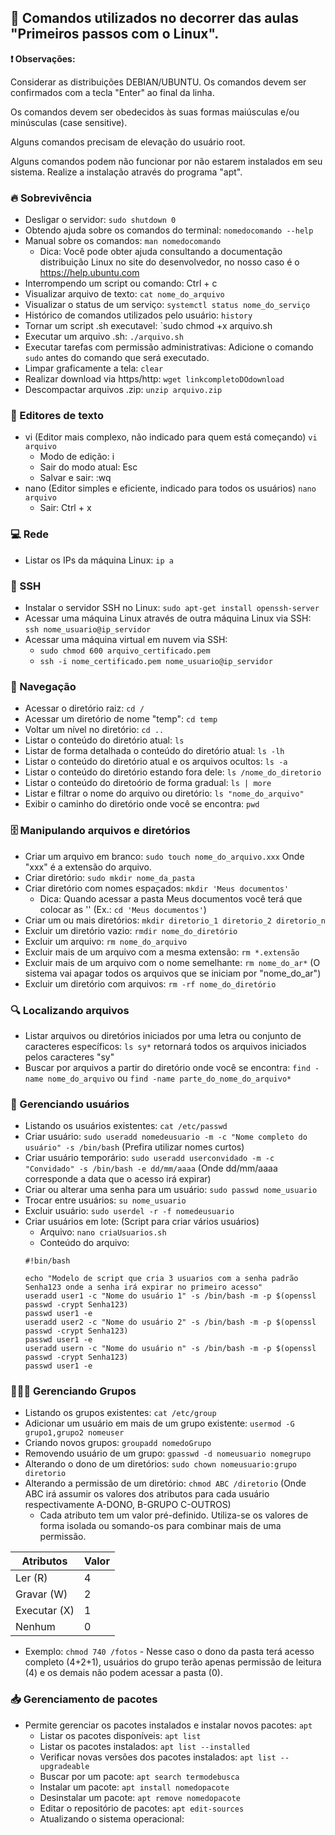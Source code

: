 ## 🐧 Comandos utilizados no decorrer das aulas "Primeiros passos com o Linux".


**❗ Observações:**

Considerar as distribuições DEBIAN/UBUNTU.
Os comandos devem ser confirmados com a tecla "Enter" ao final da linha.</p>
Os comandos devem ser obedecidos às suas formas maiúsculas e/ou minúsculas (case sensitive).</p>
Alguns comandos precisam de elevação do usuário root.</p>
Alguns comandos podem não funcionar por não estarem instalados em seu sistema. Realize a instalação através do programa "apt".


### 🔥 Sobrevivência
* Desligar o servidor: `sudo shutdown 0`
* Obtendo ajuda sobre os comandos do terminal: `nomedocomando --help`
* Manual sobre os comandos: `man nomedocomando`
  * Dica: Você pode obter ajuda consultando a documentação distribuição Linux no site do desenvolvedor, no nosso caso é o https://help.ubuntu.com
* Interrompendo um script ou comando: Ctrl + c
* Visualizar arquivo de texto: `cat nome_do_arquivo`
* Visualizar o status de um serviço: `systemctl status nome_do_serviço`
* Histórico de comandos utilizados pelo usuário: `history`
* Tornar um script .sh executavel: `sudo chmod +x arquivo.sh
* Executar um arquivo .sh: `./arquivo.sh`
* Executar tarefas com permissão administrativas: Adicione o comando `sudo` antes do comando que será executado.
* Limpar graficamente a tela: `clear`
* Realizar download via https/http: `wget linkcompletoDOdownload`
* Descompactar arquivos .zip: `unzip arquivo.zip`

### 📰 Editores de texto
* vi (Editor mais complexo, não indicado para quem está começando) `vi arquivo`
  * Modo de edição: i
  * Sair do modo atual: Esc
  * Salvar e sair: :wq
* nano (Editor simples e eficiente, indicado para todos os usuários) `nano arquivo`
  * Sair: Ctrl + x  


### 💻 Rede
* Listar os IPs da máquina Linux: `ip a`


### 🔑 SSH
* Instalar o servidor SSH no Linux: `sudo apt-get install openssh-server`
* Acessar uma máquina Linux através de outra máquina Linux via SSH: `ssh nome_usuario@ip_servidor`
* Acessar uma máquina virtual em nuvem via SSH:
  * `sudo chmod 600 arquivo_certificado.pem`
  * `ssh -i nome_certificado.pem nome_usuario@ip_servidor`


### 🧭 Navegação
* Acessar o diretório raiz: `cd /`
* Acessar um diretório de nome "temp": `cd temp`
* Voltar um nível no diretório: `cd ..`
* Listar o conteúdo do diretório atual: `ls`
* Listar de forma detalhada o conteúdo do diretório atual: `ls -lh`
* Listar o conteúdo do diretório atual e os arquivos ocultos: `ls -a`
* Listar o conteúdo do diretório estando fora dele: `ls /nome_do_diretorio`
* Listar o conteúdo do diretoório de forma gradual: `ls | more`
* Listar e filtrar o nome do arquivo ou diretório: `ls "nome_do_arquivo"`
* Exibir o caminho do diretório onde você se encontra: `pwd`



### 🗄️ Manipulando arquivos e diretórios
* Criar um arquivo em branco: `sudo touch nome_do_arquivo.xxx` Onde "xxx" é a extensão do arquivo.
* Criar diretório: `sudo mkdir nome_da_pasta`
* Criar diretório com nomes espaçados: `mkdir 'Meus documentos'`
  * Dica: Quando acessar a pasta Meus documentos você terá que colocar as '' (Ex.: `cd 'Meus documentos'`)
* Criar um ou mais diretórios: `mkdir diretorio_1 diretorio_2 diretorio_n`
* Excluir um diretório vazio: `rmdir nome_do_diretório`
* Excluir um arquivo: `rm nome_do_arquivo`
* Excluir mais de um arquivo com a mesma extensão: `rm *.extensão`
* Excluir mais de um arquivo com o nome semelhante: `rm nome_do_ar*` (O sistema vai apagar todos os arquivos que se iniciam por "nome_do_ar")
* Excluir um diretório com arquivos: `rm -rf nome_do_diretório`


### 🔍 Localizando arquivos
* Listar arquivos ou diretórios iniciados por uma letra ou conjunto de caracteres específicos: `ls sy*` retornará todos os arquivos iniciados pelos caracteres "sy"
* Buscar por arquivos a partir do diretório onde você se encontra: `find -name nome_do_arquivo` ou `find -name parte_do_nome_do_arquivo*`


### 👱 Gerenciando usuários
* Listando os usuários existentes: `cat /etc/passwd`
* Criar usuário: `sudo useradd nomedeusuario -m -c "Nome completo do usuário" -s /bin/bash` (Prefira utilizar nomes curtos)
* Criar usuário temporário: `sudo useradd userconvidado -m -c "Convidado" -s /bin/bash -e dd/mm/aaaa` (Onde dd/mm/aaaa corresponde a data que o acesso irá expirar)
* Criar ou alterar uma senha para um usuário: `sudo passwd nome_usuario`
* Trocar entre usuários: `su nome_usuario`
* Excluir usuário: `sudo userdel -r -f nomedeusuario`
* Criar usuários em lote: (Script para criar vários usuários)
  * Arquivo: `nano criaUsuarios.sh`
  * Conteúdo do arquivo:
  ```
  #!bin/bash
  
  echo "Modelo de script que cria 3 usuarios com a senha padrão Senha123 onde a senha irá expirar no primeiro acesso"
  useradd user1 -c "Nome do usuário 1" -s /bin/bash -m -p $(openssl passwd -crypt Senha123)
  passwd user1 -e
  useradd user2 -c "Nome do usuário 2" -s /bin/bash -m -p $(openssl passwd -crypt Senha123)
  passwd user1 -e
  useradd usern -c "Nome do usuário n" -s /bin/bash -m -p $(openssl passwd -crypt Senha123)
  passwd user1 -e
  ```


### 🧑‍🤝‍🧑 Gerenciando Grupos
* Listando os grupos existentes: `cat /etc/group`
* Adicionar um usuário em mais de um grupo existente: `usermod -G grupo1,grupo2 nomeuser`
* Criando novos grupos: `groupadd nomedoGrupo`
* Removendo usuário de um grupo: `gpasswd -d nomeusuario nomegrupo`
* Alterando o dono de um diretórios: `sudo chown nomeusuario:grupo diretorio`
* Alterando a permissão de um diretório: `chmod ABC /diretorio` (Onde ABC irá assumir os valores dos atributos para cada usuário respectivamente A-DONO, B-GRUPO C-OUTROS)
  * Cada atributo tem um valor pré-definido. Utiliza-se os valores de forma isolada ou somando-os para combinar mais de uma permissão.
 
 Atributos   | Valor
------------ | -----
Ler (R)      |  4
Gravar (W)   |  2
Executar (X) |  1
Nenhum       |  0

  * Exemplo: `chmod 740 /fotos` - Nesse caso o dono da pasta terá acesso completo (4+2+1), usuários do grupo terão apenas permissão de leitura (4) e os demais não podem acessar a pasta (0).


### 📥 Gerenciamento de pacotes
* Permite gerenciar os pacotes instalados e instalar novos pacotes: `apt`
  * Listar os pacotes disponíveis: `apt list` 
  * Listar os pacotes instalados: `apt list --installed`
  * Verificar novas versões dos pacotes instalados: `apt list --upgradeable`
  * Buscar por um pacote: `apt search termodebusca`
  * Instalar um pacote: `apt install nomedopacote`
  * Desinstalar um pacote: `apt remove nomedopacote`
  * Editar o repositório de pacotes: `apt edit-sources`
  * Atualizando o sistema operacional: 
